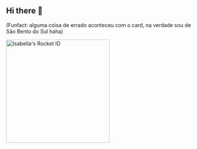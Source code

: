 ## Hi there 👋
(Funfact: alguma coisa de errado aconteceu com o card, na verdade sou de São Bento do Sul haha)

<!--
**isabellade/isabellade** is a ✨ _special_ ✨ repository because its `README.md` (this file) appears on your GitHub profile.

Here are some ideas to get you started:

- 🔭 I’m currently working on ...
- 🌱 I’m currently learning ...
- 👯 I’m looking to collaborate on ...
- 🤔 I’m looking for help with ...
- 💬 Ask me about ...
- 📫 How to reach me: ...
- 😄 Pronouns: ...
- ⚡ Fun fact: ...
-->

<a href="https://app.rocketseat.com.br/me/isabellade"><img src="https://app.rocketseat.com.br/api/rocketid/share?slug=isabellade&type=card" width="280" alt="Isabella's Rocket ID"/></a>
